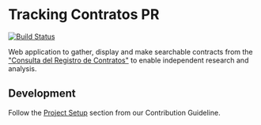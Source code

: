 # Tracking Contratos PR

[![Build Status](https://travis-ci.com/TheIndexingProject/tracking-contratos-pr.svg?branch=master)](https://travis-ci.com/TheIndexingProject/tracking-contratos-pr)

Web application to gather, display and make searchable contracts from the ["Consulta del Registro de Contratos"](https://consultacontratos.ocpr.gov.pr/) to enable independent research and analysis.

## Development

Follow the [Project Setup](https://github.com/TheIndexingProject/tracking-contratos-pr/blob/master/CONTRIBUTING.md#project-setup) section from our Contribution Guideline.

